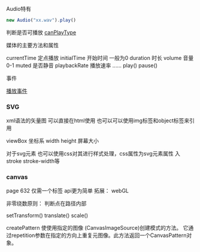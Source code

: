 Audio特有

```js
new Audio("xx.wav").play()
```
判断是否可播放
[canPlayType](https://developer.mozilla.org/zh-CN/docs/Web/API/HTMLMediaElement/canPlayType)

媒体的主要方法和属性

currentTime 定点播放
initialTime 开始时间 一般为0
duration 时长
volume 音量 0-1
muted 是否静音
playbackRate 播放速率
......
play()
pause()

事件

[播放事件](https://developer.mozilla.org/en-US/docs/Web/API/HTMLMediaElement/playing_event)


### SVG
xml语法的矢量图 可以直接在html使用
也可以可以使用img标签和object标签来引用

viewBox 坐标系
width height 屏幕大小

对于svg元素 也可以使用css对其进行样式处理，css属性为svg元素属性
入 stroke stroke-width等


### canvas 
page 632
仅需一个标签
api更为简单
拓展： webGL

非零绕数原则： 判断点在路径内部

setTransform()
translate()
scale()


createPattern 使使用指定的图像 (CanvasImageSource)创建模式的方法。 它通过repetition参数在指定的方向上重复元图像。此方法返回一个CanvasPattern对象。
